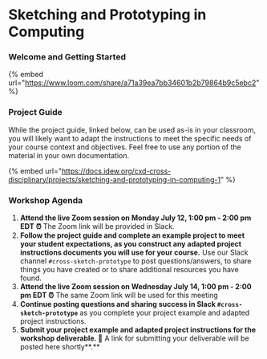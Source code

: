 # Sketching and Prototyping in Computing

### **Welcome and Getting Started**

{% embed url="https://www.loom.com/share/a71a39ea7bb34601b2b79864b9c5ebc2" %}

### **Project Guide**

While the project guide, linked below, can be used as-is in your classroom, you will likely want to adapt the instructions to meet the specific needs of your course context and objectives. Feel free to use any portion of the material in your own documentation.

{% embed url="https://docs.idew.org/cxd-cross-disciplinary/projects/sketching-and-prototyping-in-computing-1" %}

### Workshop Agenda

1. **Attend the live Zoom session on Monday July 12, 1:00 pm - 2:00 pm** **EDT ⏰** The Zoom link will be provided in Slack.
2. **Follow the project guide and complete an example project to meet your student expectations, as you construct any adapted project instructions documents you will use for your course.** Use our Slack channel `#cross-sketch-prototype` to post questions/answers, to share things you have created or to share additional resources you have found.
3. **Attend the live Zoom session on Wednesday July 14, 1:00 pm - 2:00 pm EDT ⏰** The same Zoom link will be used for this meeting
4. **Continue posting questions and sharing success in Slack `#cross-sketch-prototype`** as you complete your project example and adapted project instructions.
5. **Submit your project example and adapted project instructions for the workshop deliverable. 🎉** A link for submitting your deliverable will be posted here shortly**.** 

